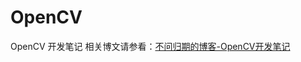 # OpenCV
OpenCV 开发笔记
相关博文请参看：[不问归期的博客-OpenCV开发笔记](https://blog.csdn.net/u013162035/article/details/81841135)
